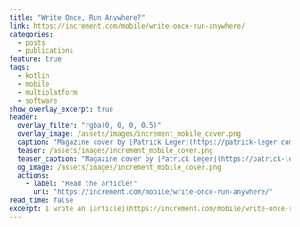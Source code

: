 ```yaml
---
title: "Write Once, Run Anywhere?"
link: https://increment.com/mobile/write-once-run-anywhere/
categories:
  - posts
  - publications
feature: true
tags:
  - kotlin
  - mobile
  - multiplatform
  - software
show_overlay_excerpt: true
header:
  overlay_filter: "rgba(0, 0, 0, 0.5)"
  overlay_image: /assets/images/increment_mobile_cover.png
  caption: "Magazine cover by [Patrick Leger](https://patrick-leger.com)"
  teaser: /assets/images/increment_mobile_cover.png
  teaser_caption: "Magazine cover by [Patrick Leger](https://patrick-leger.com)"
  og_image: /assets/images/increment_mobile_cover.png
  actions:
    - label: "Read the article!"
      url: "https://increment.com/mobile/write-once-run-anywhere/"
read_time: false
excerpt: I wrote an [article](https://increment.com/mobile/write-once-run-anywhere/) for [Increment's Mobile edition](https://increment.com/mobile/), sharing lessons about the nuances of cross-platform development. Published in print and digital!
---
```

